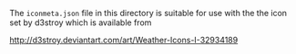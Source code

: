 The `iconmeta.json` file in this directory is suitable for use with the 
the icon set by d3stroy which is available from 

http://d3stroy.deviantart.com/art/Weather-Icons-I-32934189